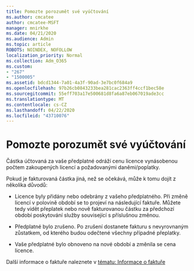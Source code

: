 ```yaml
---
title: Pomozte porozumět své vyúčtování
ms.author: cmcatee
author: cmcatee-MSFT
manager: mnirkhe
ms.date: 04/21/2020
ms.audience: Admin
ms.topic: article
ROBOTS: NOINDEX, NOFOLLOW
localization_priority: Normal
ms.collection: Adm_O365
ms.custom:
- "267"
- "1500005"
ms.assetid: bdcd1344-7a01-4a3f-90ad-3e7bc0f684a9
ms.openlocfilehash: 97b26cb0843233bea281cac2363ff4ccf1bec58e
ms.sourcegitcommit: 55eff703a17e500681d8fa6a87eb067019ade3cc
ms.translationtype: MT
ms.contentlocale: cs-CZ
ms.lasthandoff: 04/22/2020
ms.locfileid: "43710076"
---
```

# <a name="help-understanding-your-bill"></a>Pomozte porozumět své vyúčtování

Částka účtovaná za vaše předplatné odráží cenu licence vynásobenou počtem zakoupených licencí a požadovanými daněmi/poplatky.
  
Pokud je fakturovaná částka jiná, než se očekává, může k tomu dojít z několika důvodů:
  
- Licence byly přidány nebo odebrány z vašeho předplatného. Při změně licencí v polovině období se to projeví na následující faktuře. Můžete tedy vidět přeplatek nebo nově fakturovanou částku za předchozí období poskytování služby související s příslušnou změnou.

- Předplatné bylo zrušeno. Po zrušení dostanete fakturu s nevyrovnaným zůstatkem, od kterého budou odečtené všechny případné přeplatky.

- Vaše předplatné bylo obnoveno na nové období a změnila se cena licence.

Další informace o faktuře naleznete v [tématu: Informace o faktuře](https://docs.microsoft.com/office365/admin/subscriptions-and-billing/understand-your-invoice)